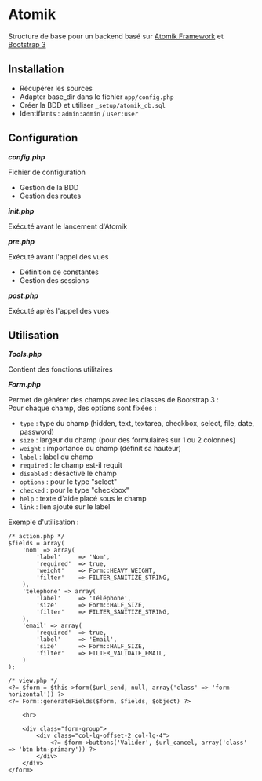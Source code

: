 Atomik
======
Structure de base pour un backend basé sur [Atomik Framework](http://atomikframework.com/) et [Bootstrap 3](getbootstrap.com)

Installation
------------
- Récupérer les sources
- Adapter base_dir dans le fichier `app/config.php`
- Créer la BDD et utiliser `_setup/atomik_db.sql`
- Identifiants : `admin:admin` / `user:user`

Configuration
-------------
***config.php***

Fichier de configuration
- Gestion de la BDD
- Gestion des routes

***init.php***

Exécuté avant le lancement d'Atomik

***pre.php***

Exécuté avant l'appel des vues
- Définition de constantes
- Gestion des sessions

***post.php***

Exécuté après l'appel des vues

Utilisation
-----------
***Tools.php***

Contient des fonctions utilitaires

***Form.php***

Permet de générer des champs avec les classes de Bootstrap 3 : <br>
Pour chaque champ, des options sont fixées :<br>
- `type`     : type du champ (hidden, text, textarea, checkbox, select, file, date, password)
- `size`     : largeur du champ (pour des formulaires sur 1 ou 2 colonnes)
- `weight`   : importance du champ (définit sa hauteur)
- `label`    : label du champ
- `required` : le champ est-il requit
- `disabled` : désactive le champ
- `options`  : pour le type "select"
- `checked`  : pour le type "checkbox"
- `help`     : texte d'aide placé sous le champ
- `link`     : lien ajouté sur le label 

Exemple d'utilisation :
```
/* action.php */
$fields = array(
    'nom' => array(
        'label'     => 'Nom',
        'required'  => true,
        'weight'    => Form::HEAVY_WEIGHT,
        'filter'    => FILTER_SANITIZE_STRING,
    ),
    'telephone' => array(
        'label'     => 'Téléphone',
        'size'	   	=> Form::HALF_SIZE,
        'filter'    => FILTER_SANITIZE_STRING,
    ),
    'email' => array(
        'required'  => true,
      	'label'     => 'Email',
        'size'	    => Form::HALF_SIZE,
        'filter'    => FILTER_VALIDATE_EMAIL,
    )
);
```
```
/* view.php */
<?= $form = $this->form($url_send, null, array('class' => 'form-horizontal')) ?>
<?= Form::generateFields($form, $fields, $object) ?>

	<hr>
	
	<div class="form-group">
		<div class="col-lg-offset-2 col-lg-4">
			<?= $form->buttons('Valider', $url_cancel, array('class' => 'btn btn-primary')) ?>
		</div>
	</div>
</form>
```
